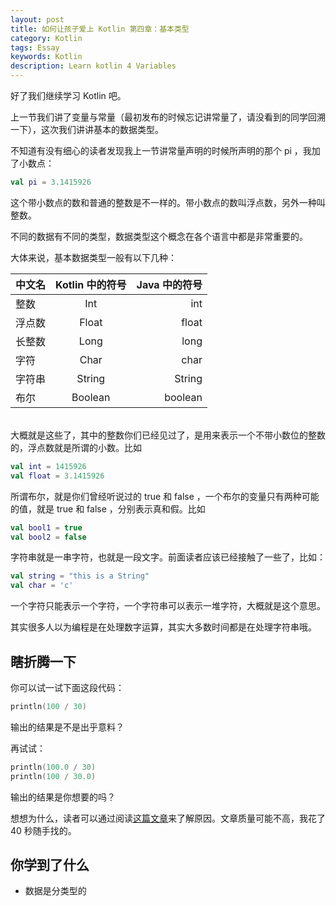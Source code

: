 ```yaml
---
layout: post
title: 如何让孩子爱上 Kotlin 第四章：基本类型
category: Kotlin
tags: Essay
keywords: Kotlin
description: Learn kotlin 4 Variables
---
```


好了我们继续学习 Kotlin 吧。

上一节我们讲了变量与常量（最初发布的时候忘记讲常量了，请没看到的同学回溯一下），这次我们讲讲基本的数据类型。

不知道有没有细心的读者发现我上一节讲常量声明的时候所声明的那个 pi ，我加了小数点：

```kotlin
val pi = 3.1415926
```

这个带小数点的数和普通的整数是不一样的。带小数点的数叫浮点数，另外一种叫整数。

不同的数据有不同的类型，数据类型这个概念在各个语言中都是非常重要的。

大体来说，基本数据类型一般有以下几种：

中文名|Kotlin 中的符号|Java 中的符号
:---|:---:|---:
整数|Int|int
浮点数|Float|float
长整数|Long|long
字符|Char|char
字符串|String|String
布尔|Boolean|boolean

<br/>
大概就是这些了，其中的整数你们已经见过了，是用来表示一个不带小数位的整数的，浮点数就是所谓的小数。比如

```kotlin
val int = 1415926
val float = 3.1415926
```

所谓布尔，就是你们曾经听说过的 true 和 false ，一个布尔的变量只有两种可能的值，就是 true 和 false ，分别表示真和假。比如

```kotlin
val bool1 = true
val bool2 = false
```

字符串就是一串字符，也就是一段文字。前面读者应该已经接触了一些了，比如：

```kotlin
val string = "this is a String"
val char = 'c'
```

一个字符只能表示一个字符，一个字符串可以表示一堆字符，大概就是这个意思。

其实很多人以为编程是在处理数字运算，其实大多数时间都是在处理字符串哦。

## 瞎折腾一下

你可以试一试下面这段代码：

```kotlin
println(100 / 30)
```

输出的结果是不是出乎意料？

再试试：

```kotlin
println(100.0 / 30)
println(100 / 30.0)
```
输出的结果是你想要的吗？

想想为什么，读者可以通过阅读[这篇文章](http://www.educity.cn/it/sun/200912291014511906.htm)来了解原因。文章质量可能不高，我花了 40 秒随手找的。

## 你学到了什么

+ 数据是分类型的
